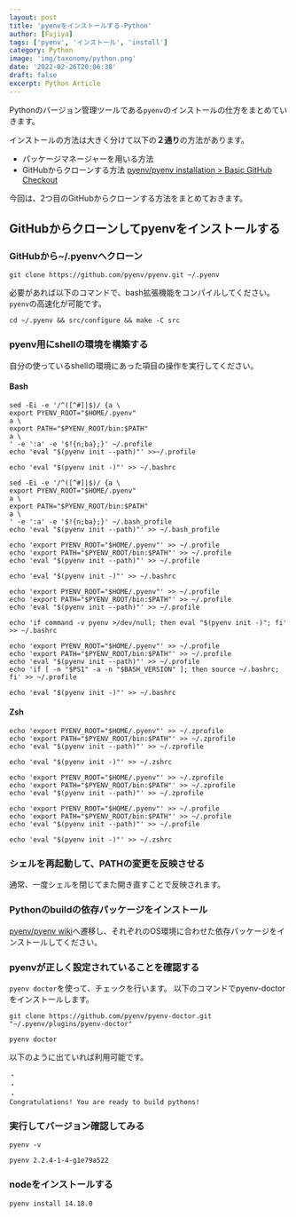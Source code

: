 ```yaml
---
layout: post
title: 'pyenvをインストールする-Python'
author: [Fujiya]
tags: ['pyenv', 'インストール', 'install']
category: Python
image: 'img/taxonomy/python.png'
date: '2022-02-26T20:06:38'
draft: false
excerpt: Python Article
---
```



Pythonのバージョン管理ツールである`pyenv`のインストールの仕方をまとめていきます。

インストールの方法は大きく分けて以下の**２通り**の方法があります。

- パッケージマネージャーを用いる方法
- GitHubからクローンする方法 [pyenv/pyenv installation > Basic GitHub Checkout](https://github.com/pyenv/pyenv#basic-github-checkout)

今回は、2つ目のGitHubからクローンする方法をまとめておきます。

## GitHubからクローンしてpyenvをインストールする

### GitHubから~/.pyenvへクローン
```bash:title=command
git clone https://github.com/pyenv/pyenv.git ~/.pyenv
```
必要があれば以下のコマンドで、bash拡張機能をコンパイルしてください。`pyenv`の高速化が可能です。
```bash:title=command
cd ~/.pyenv && src/configure && make -C src
```

### pyenv用にshellの環境を構築する

自分の使っているshellの環境にあった項目の操作を実行してください。

#### Bash

```bash:title=Debian,Ubuntu,Mint
sed -Ei -e '/^([^#]|$)/ {a \
export PYENV_ROOT="$HOME/.pyenv"
a \
export PATH="$PYENV_ROOT/bin:$PATH"
a \
' -e ':a' -e '$!{n;ba};}' ~/.profile
echo 'eval "$(pyenv init --path)"' >>~/.profile

echo 'eval "$(pyenv init -)"' >> ~/.bashrc
```
```bash:title=RedHat,Fedora,CentOS
sed -Ei -e '/^([^#]|$)/ {a \
export PYENV_ROOT="$HOME/.pyenv"
a \
export PATH="$PYENV_ROOT/bin:$PATH"
a \
' -e ':a' -e '$!{n;ba};}' ~/.bash_profile
echo 'eval "$(pyenv init --path)"' >> ~/.bash_profile

echo 'export PYENV_ROOT="$HOME/.pyenv"' >> ~/.profile
echo 'export PATH="$PYENV_ROOT/bin:$PATH"' >> ~/.profile
echo 'eval "$(pyenv init --path)"' >> ~/.profile

echo 'eval "$(pyenv init -)"' >> ~/.bashrc
```
```bash:title=SUSE
echo 'export PYENV_ROOT="$HOME/.pyenv"' >> ~/.profile
echo 'export PATH="$PYENV_ROOT/bin:$PATH"' >> ~/.profile
echo 'eval "$(pyenv init --path)"' >> ~/.profile

echo 'if command -v pyenv >/dev/null; then eval "$(pyenv init -)"; fi' >> ~/.bashrc
```
```bash:title=MacOS
echo 'export PYENV_ROOT="$HOME/.pyenv"' >> ~/.profile
echo 'export PATH="$PYENV_ROOT/bin:$PATH"' >> ~/.profile
echo 'eval "$(pyenv init --path)"' >> ~/.profile
echo 'if [ -n "$PS1" -a -n "$BASH_VERSION" ]; then source ~/.bashrc; fi' >> ~/.profile

echo 'eval "$(pyenv init -)"' >> ~/.bashrc
```

#### Zsh

```bash:title=MacOS
echo 'export PYENV_ROOT="$HOME/.pyenv"' >> ~/.zprofile
echo 'export PATH="$PYENV_ROOT/bin:$PATH"' >> ~/.zprofile
echo 'eval "$(pyenv init --path)"' >> ~/.zprofile

echo 'eval "$(pyenv init -)"' >> ~/.zshrc
```

```bash:title=他OS
echo 'export PYENV_ROOT="$HOME/.pyenv"' >> ~/.zprofile
echo 'export PATH="$PYENV_ROOT/bin:$PATH"' >> ~/.zprofile
echo 'eval "$(pyenv init --path)"' >> ~/.zprofile

echo 'export PYENV_ROOT="$HOME/.pyenv"' >> ~/.profile
echo 'export PATH="$PYENV_ROOT/bin:$PATH"' >> ~/.profile
echo 'eval "$(pyenv init --path)"' >> ~/.profile

echo 'eval "$(pyenv init -)"' >> ~/.zshrc
```

### シェルを再起動して、PATHの変更を反映させる

通常、一度シェルを閉じてまた開き直すことで反映されます。

### Pythonのbuildの依存パッケージをインストール
[pyenv/pyenv wiki](https://github.com/pyenv/pyenv/wiki#suggested-build-environment)へ遷移し、それぞれのOS環境に合わせた依存パッケージをインストールしてください。

### pyenvが正しく設定されていることを確認する

`pyenv doctor`を使って、チェックを行います。
以下のコマンドでpyenv-doctorをインストールします。
```bash:title=command
git clone https://github.com/pyenv/pyenv-doctor.git "~/.pyenv/plugins/pyenv-doctor"
```

```bash:title=command
pyenv doctor
```

以下のように出ていれば利用可能です。
```bash:title=結果
・
・
・
Congratulations! You are ready to build pythons!
```

### 実行してバージョン確認してみる
```bash:title=command
pyenv -v
```

```bash:title=結果
pyenv 2.2.4-1-4-g1e79a522
```

### nodeをインストールする
```bash:title=command
pyenv install 14.18.0
```
